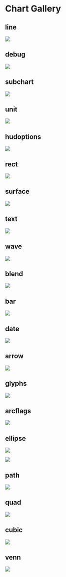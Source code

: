 Chart Gallery
===

line
---
![](other/line.svg)

debug
---
![](other/debug.svg)

subchart
---
![](other/subchart.svg)

unit
---
![](other/unit.svg)

hudoptions
---
![](other/hudoptions.svg)

rect
---
![](other/rect.svg)

surface
---
![](other/surface.svg)

text
---
![](other/text.svg)

wave
---
![](other/wave.svg)

blend
---
![](other/blend.svg)

bar
---
![](other/bar.svg)

date
---
![](other/date.svg)

arrow
---
![](other/arrow.svg)

glyphs
---
![](other/glyphs.svg)

arcflags
---
![](other/arcflags.svg)

ellipse
---
![](other/ellipse.svg)

![](other/ellipse2.svg)

path
---
![](other/path.svg)

quad
---
![](other/quad.svg)

cubic
---
![](other/cubic.svg)

venn
---
![](other/venn.svg)

